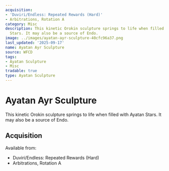 ```yaml
---
acquisition:
- 'Duviri/Endless: Repeated Rewards (Hard)'
- Arbitrations, Rotation A
category: Misc
description: This kinetic Orokin sculpture springs to life when filled with Ayatan
  Stars. It may also be a source of Endo.
image: ../images/ayatan-ayr-sculpture-40cfc96a37.png
last_updated: '2025-09-17'
name: Ayatan Ayr Sculpture
source: WFCD
tags:
- Ayatan Sculpture
- Misc
tradable: true
type: Ayatan Sculpture
---
```


# Ayatan Ayr Sculpture

This kinetic Orokin sculpture springs to life when filled with Ayatan Stars. It may also be a source of Endo.

## Acquisition

Available from:
- Duviri/Endless: Repeated Rewards (Hard)
- Arbitrations, Rotation A

